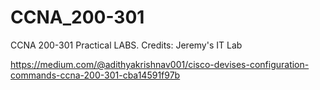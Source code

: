 # CCNA_200-301
CCNA 200-301 Practical LABS. Credits:  Jeremy's IT Lab 

https://medium.com/@adithyakrishnav001/cisco-devises-configuration-commands-ccna-200-301-cba14591f97b
